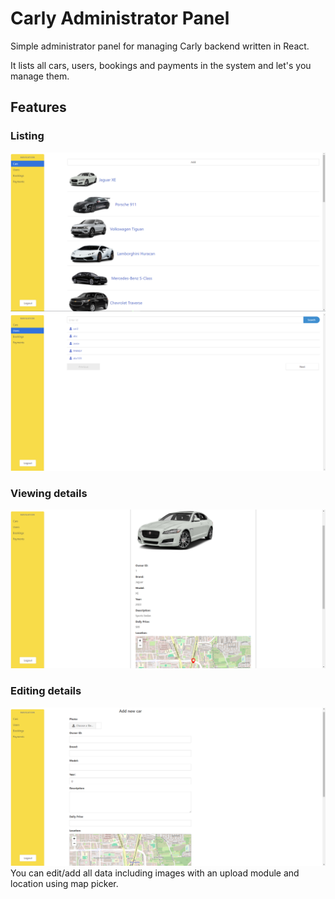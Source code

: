 # Carly Administrator Panel
Simple administrator panel for managing Carly backend written in React.

It lists all cars, users, bookings and payments in the system and let's you manage them.

## Features

### Listing
![](docs/cars.png)
![](docs/users.png)

### Viewing details 
![](docs/car_details.png)
### Editing details
![](docs/car_edit.png)
You can edit/add all data including images with an upload module and location using map picker.